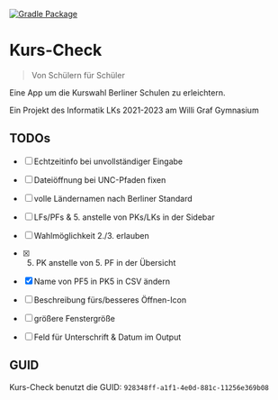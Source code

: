 [![Gradle Package](https://github.com/heinrich26/Kurs-Check/actions/workflows/gradle-build.yml/badge.svg)](https://github.com/heinrich26/Kurs-Check/actions/workflows/gradle-build.yml)

# Kurs-Check
> Von Schülern für Schüler

Eine App um die Kurswahl Berliner Schulen zu erleichtern.

Ein Projekt des Informatik LKs 2021-2023 am Willi Graf Gymnasium

## TODOs
- [ ] Echtzeitinfo bei unvollständiger Eingabe
- [ ] Dateiöffnung bei UNC-Pfaden fixen
- [ ] volle Ländernamen nach Berliner Standard
- [ ] LFs/PFs & 5. anstelle von PKs/LKs in der Sidebar
- [ ] Wahlmöglichkeit 2./3. erlauben
- [x] 5. PK anstelle von 5. PF in der Übersicht
- [x] Name von PF5 in PK5 in CSV ändern
- [ ] Beschreibung fürs/besseres Öffnen-Icon
- [ ] größere Fenstergröße
- [ ] Feld für Unterschrift & Datum im Output


## GUID
Kurs-Check benutzt die GUID: `928348ff-a1f1-4e0d-881c-11256e369b08`
